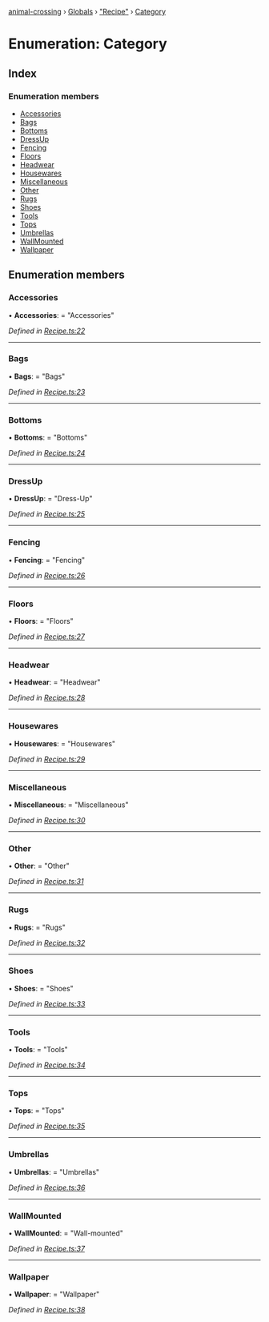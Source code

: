 [animal-crossing](../README.md) › [Globals](../globals.md) › ["Recipe"](../modules/_recipe_.md) › [Category](_recipe_.category.md)

# Enumeration: Category

## Index

### Enumeration members

* [Accessories](_recipe_.category.md#accessories)
* [Bags](_recipe_.category.md#bags)
* [Bottoms](_recipe_.category.md#bottoms)
* [DressUp](_recipe_.category.md#dressup)
* [Fencing](_recipe_.category.md#fencing)
* [Floors](_recipe_.category.md#floors)
* [Headwear](_recipe_.category.md#headwear)
* [Housewares](_recipe_.category.md#housewares)
* [Miscellaneous](_recipe_.category.md#miscellaneous)
* [Other](_recipe_.category.md#other)
* [Rugs](_recipe_.category.md#rugs)
* [Shoes](_recipe_.category.md#shoes)
* [Tools](_recipe_.category.md#tools)
* [Tops](_recipe_.category.md#tops)
* [Umbrellas](_recipe_.category.md#umbrellas)
* [WallMounted](_recipe_.category.md#wallmounted)
* [Wallpaper](_recipe_.category.md#wallpaper)

## Enumeration members

###  Accessories

• **Accessories**: = "Accessories"

*Defined in [Recipe.ts:22](https://github.com/Norviah/animal-crossing/blob/13550bd/module/types/Recipe.ts#L22)*

___

###  Bags

• **Bags**: = "Bags"

*Defined in [Recipe.ts:23](https://github.com/Norviah/animal-crossing/blob/13550bd/module/types/Recipe.ts#L23)*

___

###  Bottoms

• **Bottoms**: = "Bottoms"

*Defined in [Recipe.ts:24](https://github.com/Norviah/animal-crossing/blob/13550bd/module/types/Recipe.ts#L24)*

___

###  DressUp

• **DressUp**: = "Dress-Up"

*Defined in [Recipe.ts:25](https://github.com/Norviah/animal-crossing/blob/13550bd/module/types/Recipe.ts#L25)*

___

###  Fencing

• **Fencing**: = "Fencing"

*Defined in [Recipe.ts:26](https://github.com/Norviah/animal-crossing/blob/13550bd/module/types/Recipe.ts#L26)*

___

###  Floors

• **Floors**: = "Floors"

*Defined in [Recipe.ts:27](https://github.com/Norviah/animal-crossing/blob/13550bd/module/types/Recipe.ts#L27)*

___

###  Headwear

• **Headwear**: = "Headwear"

*Defined in [Recipe.ts:28](https://github.com/Norviah/animal-crossing/blob/13550bd/module/types/Recipe.ts#L28)*

___

###  Housewares

• **Housewares**: = "Housewares"

*Defined in [Recipe.ts:29](https://github.com/Norviah/animal-crossing/blob/13550bd/module/types/Recipe.ts#L29)*

___

###  Miscellaneous

• **Miscellaneous**: = "Miscellaneous"

*Defined in [Recipe.ts:30](https://github.com/Norviah/animal-crossing/blob/13550bd/module/types/Recipe.ts#L30)*

___

###  Other

• **Other**: = "Other"

*Defined in [Recipe.ts:31](https://github.com/Norviah/animal-crossing/blob/13550bd/module/types/Recipe.ts#L31)*

___

###  Rugs

• **Rugs**: = "Rugs"

*Defined in [Recipe.ts:32](https://github.com/Norviah/animal-crossing/blob/13550bd/module/types/Recipe.ts#L32)*

___

###  Shoes

• **Shoes**: = "Shoes"

*Defined in [Recipe.ts:33](https://github.com/Norviah/animal-crossing/blob/13550bd/module/types/Recipe.ts#L33)*

___

###  Tools

• **Tools**: = "Tools"

*Defined in [Recipe.ts:34](https://github.com/Norviah/animal-crossing/blob/13550bd/module/types/Recipe.ts#L34)*

___

###  Tops

• **Tops**: = "Tops"

*Defined in [Recipe.ts:35](https://github.com/Norviah/animal-crossing/blob/13550bd/module/types/Recipe.ts#L35)*

___

###  Umbrellas

• **Umbrellas**: = "Umbrellas"

*Defined in [Recipe.ts:36](https://github.com/Norviah/animal-crossing/blob/13550bd/module/types/Recipe.ts#L36)*

___

###  WallMounted

• **WallMounted**: = "Wall-mounted"

*Defined in [Recipe.ts:37](https://github.com/Norviah/animal-crossing/blob/13550bd/module/types/Recipe.ts#L37)*

___

###  Wallpaper

• **Wallpaper**: = "Wallpaper"

*Defined in [Recipe.ts:38](https://github.com/Norviah/animal-crossing/blob/13550bd/module/types/Recipe.ts#L38)*
